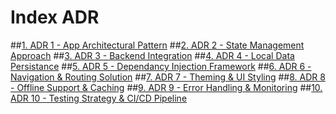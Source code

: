 # Index ADR
##[1. ADR 1 - App Architectural Pattern](https://github.com/mzkyann/ALP-Canteen/blob/main/docs/architecture/ADR001-AppArchitecturalPattern.md)
##[2. ADR 2 - State Management Approach](https://github.com/mzkyann/ALP-Canteen/blob/main/docs/architecture/ADR002-StateManagementApproach.md)
##[3. ADR 3 - Backend Integration](https://github.com/mzkyann/ALP-Canteen/blob/main/docs/architecture/ADR003-BackendIntegration.md)
##[4. ADR 4 - Local Data Persistance](https://github.com/mzkyann/ALP-Canteen/blob/main/docs/architecture/ADR004-LocalData.md)
##[5. ADR 5 - Dependancy Injection Framework](https://github.com/mzkyann/ALP-Canteen/blob/main/docs/architecture/ADR005-DependancyInject.md)
##[6. ADR 6 - Navigation & Routing Solution](https://github.com/mzkyann/ALP-Canteen/blob/main/docs/architecture/ADR006-Navigation%26RoutingSolution.md)
##[7. ADR 7 - Theming & UI Styling](https://github.com/mzkyann/ALP-Canteen/blob/main/docs/architecture/ADR007-Theming%26UIStyling.md)
##[8. ADR 8 - Offline Support & Caching](https://github.com/mzkyann/ALP-Canteen/blob/main/docs/architecture/ADR008-OfflineSupport%26Caching.md)
##[9. ADR 9 - Error Handling & Monitoring](https://github.com/mzkyann/ALP-Canteen/blob/main/docs/architecture/ADR009-ErrorHandling%26Monitoring.md)
##[10. ADR 10 - Testing Strategy & CI/CD Pipeline](https://github.com/mzkyann/ALP-Canteen/blob/main/docs/architecture/ADR010-TestingStrategy.md)
